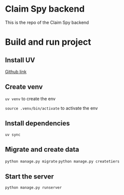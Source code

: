 # Claim Spy backend
This is the repo of the Claim Spy backend

# Build and run project

## Install UV
[Github link](https://github.com/astral-sh/uv)

## Create venv
`uv venv` to create the env

`source .venv/bin/activate` to activate the env

## Install dependencies
`uv sync`

## Migrate and create data
`python manage.py migrate`
`python manage.py createtiers`

## Start the server
`python manage.py runserver` 
